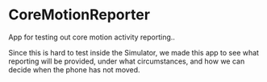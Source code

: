 # CoreMotionReporter
App for testing out core motion activity reporting..

Since this is hard to test inside the Simulator, we made this app to see what reporting will be provided, under what circumstances, and how we can decide when the phone has not moved.
